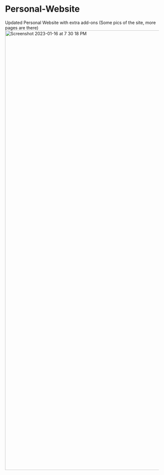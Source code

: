 # Personal-Website
Updated Personal Website with extra add-ons
(Some pics of the site, more pages are there)
<img width="1438" alt="Screenshot 2023-01-16 at 7 30 18 PM" src="https://user-images.githubusercontent.com/86495146/212695720-e13d3b83-e573-421a-a6c0-e24e2c0a834a.png">
